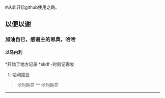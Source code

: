 #从此开启github使用之路。
## 以便以谢
### 加油自已，感谢主的恩典，哈哈
#### 以马内利
*开始了地方记录
*skdf
-时刻记得发 
1. 哈利路亚
> 哈利路亚
** 哈利路亚
********************

